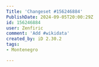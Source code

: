 ```yaml
---
Title: 'Changeset #156246884'
PublishDate: 2024-09-05T20:00:29Z
id: 156246884
user: Zenfiric
comment: 'Add #wikidata'
created_by: iD 2.30.2
tags:
- Montenegro

---
```

